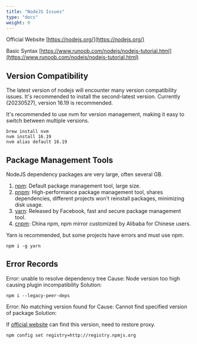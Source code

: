 ```yaml
---
title: "NodeJS Issues"
type: "docs"
weight: 9
---
```


Official Website
[https://nodejs.org/](https://nodejs.org/)

Basic Syntax
[https://www.runoob.com/nodejs/nodejs-tutorial.html](https://www.runoob.com/nodejs/nodejs-tutorial.html)

## Version Compatibility

The latest version of nodejs will encounter many version compatibility issues. It's recommended to install the second-latest version. Currently (20230527), version 16.19 is recommended.

It's recommended to use nvm for version management, making it easy to switch between multiple versions.

```shell
brew install nvm
nvm install 16.19
nvm alias default 16.19
```

## Package Management Tools

NodeJS dependency packages are very large, often several GB.

1. [npm](https://www.npmjs.com/): Default package management tool, large size.
2. [pnpm](https://pnpm.io/): High-performance package management tool, shares dependencies, different projects won't reinstall packages, minimizing disk usage.
3. [yarn](https://yarnpkg.com/): Released by Facebook, fast and secure package management tool.
4. [cnpm](https://npmmirror.com/): China npm, npm mirror customized by Alibaba for Chinese users.

Yarn is recommended, but some projects have errors and must use npm.

```shell
npm i -g yarn
```

## Error Records

Error: unable to resolve dependency tree
Cause: Node version too high causing plugin incompatibility
Solution:

```shell
npm i --legacy-peer-deps
```

Error: No matching version found for
Cause: Cannot find specified version of package
Solution:

If [official website](https://www.npmjs.com/) can find this version, need to restore proxy.

```shell
npm config set registry=http://registry.npmjs.org
```

